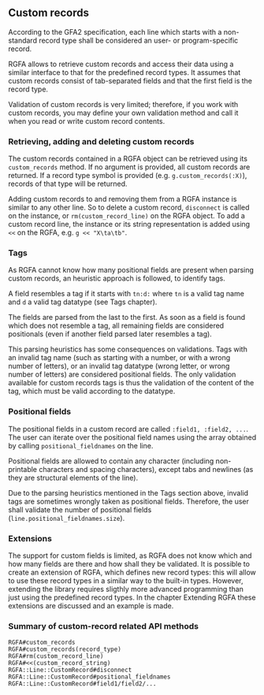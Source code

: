 ## Custom records

According to the GFA2 specification, each line which starts with
a non-standard record type shall be considered an user- or
program-specific record.

RGFA allows to retrieve custom records and access their data using a similar
interface to that for the predefined record types. It assumes that
custom records consist of tab-separated fields and that the first field
is the record type.

Validation of custom records is very limited; therefore, if you work with custom
records, you may define your own validation method and call it when you read
or write custom record contents.

### Retrieving, adding and deleting custom records

The custom records contained in a RGFA object can be retrieved using its
```custom_records``` method. If no argument is provided, all custom
records are returned. If a record type symbol is provided (e.g.
```g.custom_records(:X)```), records of that type will be returned.

Adding custom records to and removing them from a RGFA instance
is similar to any other line. So to delete a custom record, ```disconnect```
is called on the instance, or ```rm(custom_record_line)``` on the RGFA object.
To add a custom record line, the instance or its string representation
is added using ```<<``` on the RGFA, e.g. ```g << "X\ta\tb"```.

### Tags

As RGFA cannot know how many positional fields are present when parsing custom
records, an heuristic approach is followed, to identify tags.

A field resembles a tag if it starts with ```tn:d:``` where ```tn``` is a valid
tag name and ```d``` a valid tag datatype (see Tags chapter).

The fields are parsed from the last to the first. As soon as a field is found
which does not resemble a tag, all remaining fields are considered positionals
(even if another field parsed later resembles a tag).

This parsing heuristics has some consequences on validations. Tags with an
invalid tag name (such as starting with a number, or with a wrong number of
letters), or an invalid tag datatype (wrong letter, or wrong number of letters)
are considered positional fields. The only validation available for custom
records tags is thus the validation of the content of the tag, which must
be valid according to the datatype.

### Positional fields

The positional fields in a custom record are called ```:field1, :field2, ...```.
The user can iterate over the positional field names using the array obtained
by calling ```positional_fieldnames``` on the line.

Positional fields are allowed to contain any character (including non-printable
characters and spacing characters), except tabs and newlines (as they are
structural elements of the line).

Due to the parsing heuristics mentioned in the Tags section above, invalid
tags are sometimes wrongly taken as positional fields. Therefore,
the user shall validate the number of positional fields
(```line.positional_fieldnames.size```).

### Extensions

The support for custom fields is limited, as RGFA does not know which and
how many fields are there and how shall they be validated.
It is possible to create an extension of RGFA, which defines new record
types: this will allow to use these record types in a similar way
to the built-in types. However, extending the library requires sligthly
more advanced programming than just using the predefined record types.
In the chapter Extending RGFA these extensions are discussed and an
example is made.

### Summary of custom-record related API methods
```
RGFA#custom_records
RGFA#custom_records(record_type)
RGFA#rm(custom_record_line)
RGFA#<<(custom_record_string)
RGFA::Line::CustomRecord#disconnect
RGFA::Line::CustomRecord#positional_fieldnames
RGFA::Line::CustomRecord#field1/field2/...
```
